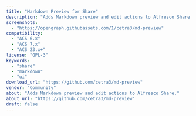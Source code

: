 ```yaml
---
title: "Markdown Preview for Share"
description: "Adds Markdown preview and edit actions to Alfresco Share."
screenshots:
  - "https://opengraph.githubassets.com/1/cetra3/md-preview"
compatibility:
  - "ACS 6.x"
  - "ACS 7.x"
  - "ACS 23.x+"
license: "GPL-3"
keywords:
  - "share"
  - "markdown"
  - "ui"
download_url: "https://github.com/cetra3/md-preview"
vendor: "Community"
about: "Adds Markdown preview and edit actions to Alfresco Share."
about_url: "https://github.com/cetra3/md-preview"
draft: false
---
```

